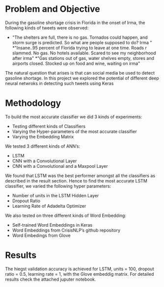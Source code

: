 # Problem and Objective

During the gasoline shortage crisis in Florida in the onset of Irma, the following kinds of tweets were observed:
* "The shelters are full, there is no gas. Tornados could happen, and storm surge is predicted. So what are people supposed to do? Irma "
*"Insane..95 percent of Florida trying to leave at one time. Roads r slammed. No gas. No hotels available. Scared to see my neighborhood after irma"
*"Gas stations out of gas, water shelves empty, stores and airports closed. Stocked up on food and wine, waiting on irma"

The natural question that arises is that can social media be used to detect gasoline shortage. In this project we explored the potential of different deep neural netwroks in detecting such tweets using Keras

# Methodology

To build the most accurate classifier we did 3 kinds of experiments:

* Testing different kinds of Classifiers
* Varying the Hyper-parameters of the most accurate classifier
* Varying the Embedding Matrix


We tested 3 different kinds of ANN’s:

* LSTM
* CNN with a Convolutional Layer
* CNN with a Convolutional and a Maxpool Layer


We found that LSTM was the best performer amongst all the classifiers as described in the result section. Hence to find the most accurate LSTM classifier, we varied the following hyper parameters:

* Number of units in the LSTM Hidden Layer 
* Dropout Ratio
* Learning Rate of Adadelta Optimizer


We also tested on three different kinds of Word Embedding:
* Self-trained Word Embeddings in Keras
* Word Embeddings from CrisisNLP’s github repository 
* Word Embedings from Glove 

# Results 
The hiegst validation accuracy is achieved for LSTM, units = 100, dropout ratio = 0.5, learning rate = 1, with the Glove embeddig matrix.
For detailed results check the attached juputer notebook.


